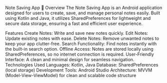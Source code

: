 
Note Saving App 📝
Overview
The Note Saving App is an Android application designed for users to create, save, and manage personal notes easily. Built using Kotlin and Java, it utilizes SharedPreferences for lightweight and secure data storage, ensuring a fast and efficient user experience.

Features
Create Notes: Write and save new notes quickly.
Edit Notes: Update existing notes with ease.
Delete Notes: Remove unwanted notes to keep your app clutter-free.
Search Functionality: Find notes instantly with the built-in search option.
Offline Access: Notes are stored locally using SharedPreferences, so no internet connection is required.
User-Friendly Interface: A clean and minimal design for seamless navigation.
Technologies Used
Languages: Kotlin, Java
Database: SharedPreferences (local storage)
Development Tools: Android Studio
Architecture: MVVM (Model-View-ViewModel) for clean and scalable code structure
